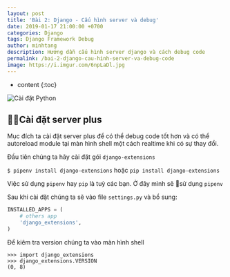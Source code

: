 ```yaml
---
layout: post
title: 'Bài 2: Django - Cấu hình server và debug'
date: 2019-01-17 21:00:00 +0700
categories: Django
tags: Django Framework Debug
author: minhtang
description: Hướng dẫn cấu hình server django và cách debug code
permalink: /bai-2-django-cau-hinh-server-va-debug-code
image: https://i.imgur.com/6npLaDl.jpg
---
```


* content
{:toc}

![Cài đặt Python](https://i.imgur.com/6npLaDl.jpg)



## Cài đặt server plus
Mục đích ta cài đặt server plus để có thể debug code tốt hơn và có thể autoreload module tại màn hình shell một cách realtime khi có sự thay đổi.

Đầu tiên chúng ta hãy cài đặt gói `django-extensions`

`$ pipenv install django-extensions` hoặc `pip install django-extensions`

Việc sử dụng `pipenv` hay `pip` là tuỳ các bạn. Ở đây mình sẽ sử dụng `pipenv`

Sau khi cài đặt chúng ta sẽ vào file `settings.py` và bổ sung:

```python
INSTALLED_APPS = (
    # others app
    'django_extensions',
)
```

Để kiêm tra version chúng ta vào màn hình shell

```
>>> import django_extensions
>>> django_extensions.VERSION
(0, 8)
```



